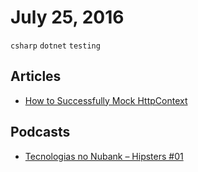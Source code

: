 # July 25, 2016

`csharp` `dotnet` `testing`

## Articles

- [How to Successfully Mock HttpContext](http://www.danylkoweb.com/Blog/how-to-successfully-mock-httpcontext-BT)


## Podcasts

- [Tecnologias no Nubank – Hipsters #01](http://hipsters.tech/tecnologias-no-nubank-hipsters-01/)
